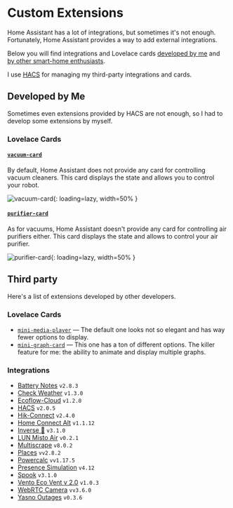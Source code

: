 # Custom Extensions

Home Assistant has a lot of integrations, but sometimes it's not enough. Fortunately, Home Assistant provides a way to add external integrations.

Below you will find integrations and Lovelace cards [developed by me](#developed-by-me) and [by other smart-home enthusiasts](#third-party).

I use [HACS](//hacs.xyz) for managing my third-party integrations and cards.

## Developed by Me

Sometimes even extensions provided by HACS are not enough, so I had to develop some extensions by myself.

### Lovelace Cards

#### [`vacuum-card`](https://github.com/denysdovhan/vacuum-card)

By default, Home Assistant does not provide any card for controlling vacuum cleaners. This card displays the state and allows you to control your robot.

![vacuum-card](https://user-images.githubusercontent.com/3459374/81119202-fa60b500-8f32-11ea-9b23-325efa93d7ab.gif){: loading=lazy, width=50% }

#### [`purifier-card`](https://github.com/denysdovhan/purifier-card)

As for vacuums, Home Assistant doesn't provide any card for controlling air purifiers either. This card displays the state and allows to control your air purifier.

![purifier-card](https://user-images.githubusercontent.com/3459374/94728037-48ee7000-0368-11eb-8637-c8bbc5ffaf99.gif){: loading=lazy, width=50% }

## Third party

Here's a list of extensions developed by other developers.

### Lovelace Cards

- [`mini-media-player`](https://github.com/kalkih/mini-media-player) — The default one looks not so elegant and has way fewer options to display.
- [`mini-graph-card`](https://github.com/kalkih/mini-graph-card) — This one has a ton of different options. The killer feature for me: the ability to animate and display multiple graphs.

### Integrations

<!-- start-custom-components -->

- [Battery Notes](https://andrew-codechimp.github.io/HA-Battery-Notes/) `v2.8.3`
- [Check Weather](https://github.com/denysdovhan/ha-check-weather) `v1.3.0`
- [Ecoflow-Cloud](https://github.com/tolwi/hassio-ecoflow-cloud) `v1.2.0`
- [HACS](https://hacs.xyz/docs/use/) `v2.0.5`
- [Hik-Connect](https://github.com/tomasbedrich/home-assistant-hikconnect) `v2.4.0`
- [Home Connect Alt](https://github.com/ekutner/home-connect-hass) `v1.1.12`
- [Inverse 👻](https://spook.boo) `v3.1.0`
- [LUN Misto Air](https://github.com/denysdovhan/ha-lun-misto-air) `v0.2.1`
- [Multiscrape](https://github.com/danieldotnl/ha-multiscrape) `v8.0.2`
- [Places](https://github.com/custom-components/places) `vv2.8.2`
- [Powercalc](https://docs.powercalc.nl) `vv1.17.5`
- [Presence Simulation](https://github.com/slashback100/presence_simulation) `v4.12`
- [Spook](https://spook.boo) `v3.1.0`
- [Vento Eco Vent v 2.0](https://www.home-assistant.io/integrations/ecovent_v2) `v1.0.3`
- [WebRTC Camera](https://github.com/AlexxIT/WebRTC) `vv3.6.0`
- [Yasno Outages](https://github.com/denysdovhan/ha-yasno-outages) `v0.3.6`
<!-- end-custom-components -->
